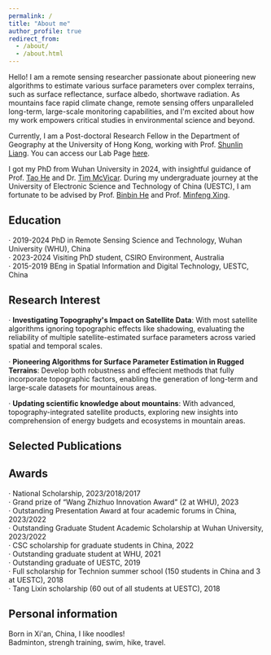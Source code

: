 ```yaml
---
permalink: /
title: "About me"
author_profile: true
redirect_from: 
  - /about/
  - /about.html
---
```


Hello! I am a remote sensing researcher passionate about pioneering new algorithms to estimate various surface parameters over complex terrains, such as surface reflectance, surface albedo, shortwave radiation. As mountains face rapid climate change, remote sensing offers unparalleled long-term, large-scale monitoring capabilities, and I'm excited about how my work empowers critical studies in environmental science and beyond.

Currently, I am a Post-doctoral Research Fellow in the Department of Geography at the University of Hong Kong, working with Prof. [Shunlin Liang](https://geog.hku.hk/sl-liang). You can access our Lab Page [here](https://jcqrs.hku.hk/). 

I got my PhD from Wuhan University in 2024, with insightful guidance of Prof. [Tao He](https://jszy.whu.edu.cn/hetao1/zh_CN/) and Dr. [Tim McVicar](https://people.csiro.au/M/T/Tim-Mcvicar). During my undergraduate journey at the University of Electronic Science and Technology of China (UESTC), I am fortunate to be advised by Prof. [Binbin He](https://faculty.uestc.edu.cn/hebinbin/zh_CN/index.htm) and Prof. [Minfeng Xing](https://faculty.uestc.edu.cn/xingminfeng/zh_CN/index.htm).

Education
------
· 2019-2024 PhD in Remote Sensing Science and Technology, Wuhan University (WHU), China  
· 2023-2024 Visiting PhD student, CSIRO Environment, Australia  
· 2015-2019 BEng in Spatial Information and Digital Technology, UESTC, China

Research Interest
------
· **Investigating Topography's Impact on Satellite Data**: With most satellite algorithms ignoring topographic effects like shadowing, evaluating the reliability of multiple satellite-estimated surface parameters across varied spatial and temporal scales.

· **Pioneering Algorithms for Surface Parameter Estimation in Rugged Terrains**: Develop both robustness and effecient methods that fully incorporate topographic factors, enabling the generation of long-term and large-scale datasets for mountainous areas.

· **Updating scientific knowledge about mountains**: With advanced, topography-integrated satellite products, exploring new insights into comprehension of energy budgets and ecosystems in mountain areas.

Selected Publications
------


Awards
------
· National Scholarship, 2023/2018/2017  
· Grand prize of “Wang Zhizhuo Innovation Award” (2 at WHU), 2023  
· Outstanding Presentation Award at four academic forums in China, 2023/2022  
· Outstanding Graduate Student Academic Scholarship at Wuhan University, 2023/2022  
· CSC scholarship for graduate students in China, 2022  
· Outstanding graduate student at WHU, 2021  
· Outstanding graduate of UESTC, 2019  
· Full scholarship for Technion summer school (150 students in China and 3 at UESTC), 2018  
· Tang Lixin scholarship (60 out of all students at UESTC), 2018

Personal information
------
Born in Xi'an, China, I like noodles!  
Badminton, strengh training, swim, hike, travel.

